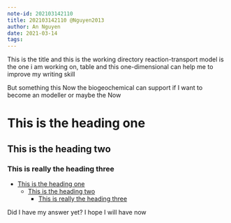 ```yaml
---
note-id: 202103142110
title: 202103142110 @Nguyen2013
author: An Nguyen
date: 2021-03-14
tags: 
---
```


This is the title and this is the working directory 
reaction-transport model is the one i am working on, table and this one-dimensional can help me to improve my writing skill

But something this Now the biogeochemical can support if I want to become an modeller or maybe the 
Now 
# This is the heading one

## This is the heading two

### This is really the heading three

<!-- table of contents (auto) -->
* [This is the heading one](#this-is-the-heading-one)
    * [This is the heading two](#this-is-the-heading-two)
        * [This is really the heading three](#this-is-really-the-heading-three)
<!-- (end of auto-toc) -->

Did I have my answer yet? I hope I will have now 

